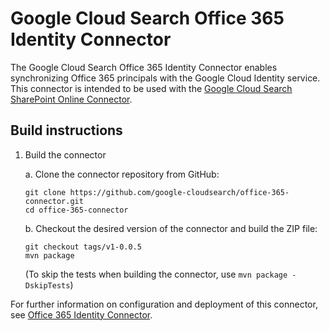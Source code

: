 # Google Cloud Search Office 365 Identity Connector

The Google Cloud Search Office 365 Identity Connector enables synchronizing Office 365 principals
with the Google Cloud Identity service. This connector is intended to be used with the
[Google Cloud Search SharePoint Online Connector](https://developers.google.com/cloud-search/docs/guides/sharepoint-online-connector).

## Build instructions

1. Build the connector

   a. Clone the connector repository from GitHub:
      ```
      git clone https://github.com/google-cloudsearch/office-365-connector.git
      cd office-365-connector
      ```

   b. Checkout the desired version of the connector and build the ZIP file:
      ```
      git checkout tags/v1-0.0.5
      mvn package
      ```
      (To skip the tests when building the connector, use `mvn package -DskipTests`)

For further information on configuration and deployment of this connector, see
[Office 365 Identity Connector](https://developers.google.com/cloud-search/docs/guides/sharepoint-online-connector#configure-o365-identity).
